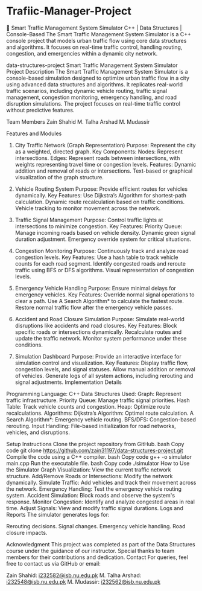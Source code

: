 # Trafiic-Manager-Project
🚦 Smart Traffic Management System Simulator  C++ | Data Structures | Console-Based  The Smart Traffic Management System Simulator is a C++ console project that models urban traffic flow using core data structures and algorithms. It focuses on real-time traffic control, handling routing, congestion, and emergencies within a dynamic city network.

data-structures-project
Smart Traffic Management System Simulator
Project Description
The Smart Traffic Management System Simulator is a console-based simulation designed to optimize urban traffic flow in a city using advanced data structures and algorithms. It replicates real-world traffic scenarios, including dynamic vehicle routing, traffic signal management, congestion monitoring, emergency handling, and road disruption simulations. The project focuses on real-time traffic control without predictive features.

Team Members
Zain Shahid M. Talha Arshad M. Mudassir

Features and Modules
1. City Traffic Network (Graph Representation)
Purpose: Represent the city as a weighted, directed graph. Key Components: Nodes: Represent intersections. Edges: Represent roads between intersections, with weights representing travel time or congestion levels. Features: Dynamic addition and removal of roads or intersections. Text-based or graphical visualization of the graph structure.

2. Vehicle Routing System
Purpose: Provide efficient routes for vehicles dynamically. Key Features: Use Dijkstra’s Algorithm for shortest-path calculation. Dynamic route recalculation based on traffic conditions. Vehicle tracking to monitor movement across the network.

3. Traffic Signal Management
Purpose: Control traffic lights at intersections to minimize congestion. Key Features: Priority Queue: Manage incoming roads based on vehicle density. Dynamic green signal duration adjustment. Emergency override system for critical situations.

4. Congestion Monitoring
Purpose: Continuously track and analyze road congestion levels. Key Features: Use a hash table to track vehicle counts for each road segment. Identify congested roads and reroute traffic using BFS or DFS algorithms. Visual representation of congestion levels.

5. Emergency Vehicle Handling
Purpose: Ensure minimal delays for emergency vehicles. Key Features: Override normal signal operations to clear a path. Use A Search Algorithm* to calculate the fastest route. Restore normal traffic flow after the emergency vehicle passes.

6. Accident and Road Closure Simulation
Purpose: Simulate real-world disruptions like accidents and road closures. Key Features: Block specific roads or intersections dynamically. Recalculate routes and update the traffic network. Monitor system performance under these conditions.

7. Simulation Dashboard
Purpose: Provide an interactive interface for simulation control and visualization. Key Features: Display traffic flow, congestion levels, and signal statuses. Allow manual addition or removal of vehicles. Generate logs of all system actions, including rerouting and signal adjustments. Implementation Details

Programming Language: C++
Data Structures Used:
Graph: Represent traffic infrastructure. Priority Queue: Manage traffic signal priorities. Hash Table: Track vehicle counts and congestion. Heap: Optimize route recalculations. Algorithms: Dijkstra’s Algorithm: Optimal route calculation. A Search Algorithm*: Emergency vehicle routing. BFS/DFS: Congestion-based rerouting. Input Handling: File-based initialization for road networks, vehicles, and disruptions.

Setup Instructions
Clone the project repository from GitHub. bash Copy code git clone https://github.com/zain31197/data-structures-project.git Compile the code using a C++ compiler. bash Copy code g++ -o simulator main.cpp Run the executable file. bash Copy code ./simulator How to Use the Simulator Graph Visualization: View the current traffic network structure. Add/Remove Roads or Intersections: Modify the network dynamically. Simulate Traffic: Add vehicles and track their movement across the network. Emergency Handling: Test the emergency vehicle routing system. Accident Simulation: Block roads and observe the system's response. Monitor Congestion: Identify and analyze congested areas in real time. Adjust Signals: View and modify traffic signal durations. Logs and Reports The simulator generates logs for:

Rerouting decisions. Signal changes. Emergency vehicle handling. Road closure impacts.

Acknowledgment
This project was completed as part of the Data Structures course under the guidance of our instructor. Special thanks to team members for their contributions and dedication. Contact For queries, feel free to contact us via GitHub or email:

Zain Shahid: i232582@isb.nu.edu.pk
M. Talha Arshad: i232548@isb.nu.edu.pk
M. Mudassir: i232562@isb.nu.edu.pk
